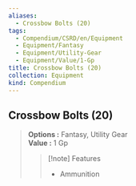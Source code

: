 ```yaml
---
aliases:
  - Crossbow Bolts (20)
tags:
  - Compendium/CSRD/en/Equipment
  - Equipment/Fantasy
  - Equipment/Utility-Gear
  - Equipment/Value/1-Gp
title: Crossbow Bolts (20)
collection: Equipment
kind: Compendium
---
```

## Crossbow Bolts (20)  
  
>  
> **Options :** Fantasy, Utility Gear  
> **Value :** 1 Gp  
>>[!note] Features  
>> - Ammunition
